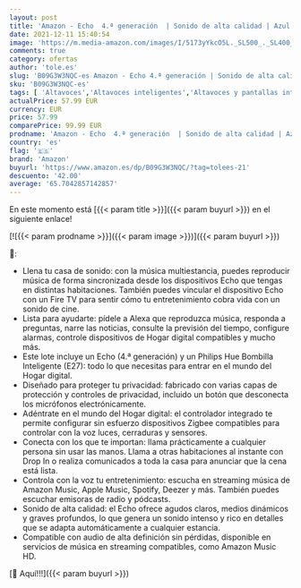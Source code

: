 ```yaml
---
layout: post
title: 'Amazon - Echo  4.ª generación  | Sonido de alta calidad | Azul grisáceo + Philips Hue Bombilla Inteligente  E27   compatible con Alexa'
date: 2021-12-11 15:40:54
image: 'https://m.media-amazon.com/images/I/5173yYkcO5L._SL500_._SL400_.jpg'
comments: true
category: ofertas
author: 'tole.es'
slug: 'B09G3W3NQC-es Amazon - Echo 4.ª generación | Sonido de alta calidad |...'
sku: 'B09G3W3NQC-es'
tags: [ 'Altavoces','Altavoces inteligentes','Altavoces y pantallas inteligentes Echo','Dispositivos Amazon','Dispositivos Amazon y Accesorios','Electrónica','Equipos de audio y Hi-Fi','Paquetes de dispositivos','alexa','amazon','hue','philips', ]
actualPrice: 57.99 EUR
currency: EUR
price: 57.99
comparePrice: 99.99 EUR
prodname: 'Amazon - Echo  4.ª generación  | Sonido de alta calidad | Azul grisáceo + Philips Hue Bombilla Inteligente  E27   compatible con Alexa'
country: 'es'
flag: '🇪🇸'
brand: 'Amazon'
buyurl: 'https://www.amazon.es/dp/B09G3W3NQC/?tag=tolees-21'
descuento: '42.00'
average: '65.7042857142857'
---
```


En este momento está [{{< param title >}}]({{< param buyurl >}}) en el siguiente enlace!

[![{{< param prodname >}}]({{< param image >}})]({{< param buyurl >}})

🔎:

- Llena tu casa de sonido: con la música multiestancia, puedes reproducir música de forma sincronizada desde los dispositivos Echo que tengas en distintas habitaciones. También puedes vincular el dispositivo Echo con un Fire TV para sentir cómo tu entretenimiento cobra vida con un sonido de cine.
- Lista para ayudarte: pídele a Alexa que reproduzca música, responda a preguntas, narre las noticias, consulte la previsión del tiempo, configure alarmas, controle dispositivos de Hogar digital compatibles y mucho más.
- Este lote incluye un Echo (4.ª generación) y un Philips Hue Bombilla Inteligente (E27): todo lo que necesitas para entrar en el mundo del Hogar digital.
- Diseñado para proteger tu privacidad: fabricado con varias capas de protección y controles de privacidad, incluido un botón que desconecta los micrófonos electrónicamente.
- Adéntrate en el mundo del Hogar digital: el controlador integrado te permite configurar sin esfuerzo dispositivos Zigbee compatibles para controlar con la voz luces, cerraduras y sensores.
- Conecta con los que te importan: llama prácticamente a cualquier persona sin usar las manos. Llama a otras habitaciones al instante con Drop In o realiza comunicados a toda la casa para anunciar que la cena está lista.
- Controla con la voz tu entretenimiento: escucha en streaming música de Amazon Music, Apple Music, Spotify, Deezer y más. También puedes escuchar emisoras de radio y pódcasts.
- Sonido de alta calidad: el Echo ofrece agudos claros, medios dinámicos y graves profundos, lo que genera un sonido intenso y rico en detalles que se adapta automáticamente a cualquier estancia.
- Compatible con audio de alta definición sin pérdidas, disponible en servicios de música en streaming compatibles, como Amazon Music HD.

[🛒 Aquí!!!]({{< param buyurl >}})

